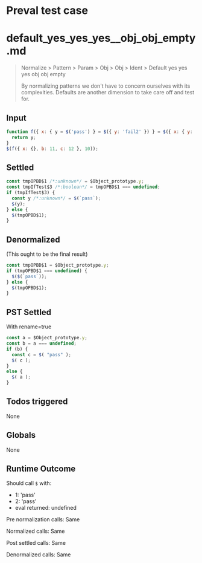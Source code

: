 # Preval test case

# default_yes_yes_yes__obj_obj_empty.md

> Normalize > Pattern > Param > Obj > Obj > Ident > Default yes yes yes  obj obj empty
>
> By normalizing patterns we don't have to concern ourselves with its complexities. Defaults are another dimension to take care off and test for.

## Input

`````js filename=intro
function f({ x: { y = $('pass') } = $({ y: 'fail2' }) } = $({ x: { y: 'fail3' } })) {
  return y;
}
$(f({ x: {}, b: 11, c: 12 }, 10));
`````


## Settled


`````js filename=intro
const tmpOPBD$1 /*:unknown*/ = $Object_prototype.y;
const tmpIfTest$3 /*:boolean*/ = tmpOPBD$1 === undefined;
if (tmpIfTest$3) {
  const y /*:unknown*/ = $(`pass`);
  $(y);
} else {
  $(tmpOPBD$1);
}
`````


## Denormalized
(This ought to be the final result)

`````js filename=intro
const tmpOPBD$1 = $Object_prototype.y;
if (tmpOPBD$1 === undefined) {
  $($(`pass`));
} else {
  $(tmpOPBD$1);
}
`````


## PST Settled
With rename=true

`````js filename=intro
const a = $Object_prototype.y;
const b = a === undefined;
if (b) {
  const c = $( "pass" );
  $( c );
}
else {
  $( a );
}
`````


## Todos triggered


None


## Globals


None


## Runtime Outcome


Should call `$` with:
 - 1: 'pass'
 - 2: 'pass'
 - eval returned: undefined

Pre normalization calls: Same

Normalized calls: Same

Post settled calls: Same

Denormalized calls: Same
